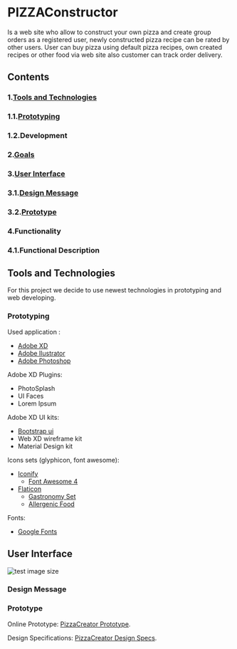 # PIZZAConstructor

Is a web site who allow to construct your own pizza and create group orders as a registered user, newly constructed pizza recipe can be rated by other users. User can buy pizza using default pizza recipes, own created recipes or other food via web site also customer can track order delivery.

## Contents
### 1.[Tools and Technologies](#tools-and-technologies)
###   1.1.[Prototyping](#prototyping)
###   1.2.Development
### 2.[Goals](#goals)
### 3.[User Interface](#user-interface)
###   3.1.[Design Message](#design-message)
###   3.2.[Prototype](#prototype)
### 4.Functionality
###   4.1.Functional Description

## Tools and Technologies
For this project we decide to use newest technologies in prototyping and web developing.
### Prototyping
Used application : 
* [Adobe XD](https://www.adobe.com/uk/products/xd.html)
* [Adobe Ilustrator](https://www.adobe.com/products/illustrator.html)
* [Adobe Photoshop](https://www.adobe.com/products/photoshop.html)

Adobe XD Plugins:
  * PhotoSplash
  * UI Faces
  * Lorem Ipsum

Adobe XD UI kits:
* [Bootstrap ui](https://xdresources.co/resources/bootstrap-4-ui)
* Web XD wireframe kit
* Material Design kit

Icons sets (glyphicon, font awesome):
* [Iconify](https://iconify.design/)
  * [Font Awesome 4](https://iconify.design/icon-sets/fa/)
* [Flaticon](https://www.flaticon.com/)
  * [Gastronomy Set](https://www.flaticon.com/packs/gastronomy-set)
  * [Allergenic Food](https://www.flaticon.com/packs/allergenic-food)

Fonts:
* [Google Fonts](https://fonts.google.com/)
 
## User Interface
![test image size](https://gyazo.com/eb5c5741b6a9a16c692170a41a49c858.png)
### Design Message
### Prototype
Online Prototype: [PizzaCreator Prototype](https://xd.adobe.com/view/9d21c28e-baea-4c80-7d17-81db8c936b0f-eb10/).

Design Specifications: [PizzaCreator Design Specs](https://xd.adobe.com/spec/9f58ae1c-3a68-40a5-7dd3-76b360c87d34-e969/).

